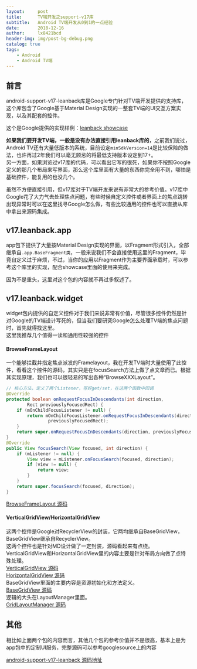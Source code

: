 ```yaml
---
layout:     post
title:      TV端开发之support-v17库
subtitle:   Android TV端开发从0到1的一点经验
date:       2018-12-16
author:     lx8421bcd
header-img: img/post-bg-debug.png
catalog: true
tags:
    - Android
    - Android TV端
---
```


## 前言
android-support-v17-leanback库是Google专门针对TV端开发提供的支持库，这个库包含了Google基于Material Design实现的一整套TV端的UI交互方案实现，以及其配套的控件。  

这个是Google提供的实现样例：[leanback showcase](https://github.com/googlesamples/leanback-showcase)

__如果我们要开发TV端，一般是没有办法直接引用leanback库的__，之前我们说过，Android TV还有大量低版本的系统，目前设定```minSdkVersion=14```是比较保险的做法，也许再过2年我们可以毫无顾忌的将最低支持版本设定到17+。  
另一方面，如果浏览过v17库的代码，可以看出它写的很死，如果你不按照Google定义的那几个布局来写界面，那么这个库里面有大量的东西你完全用不到，哪怕是基础控件，能复用的也没几个。  

虽然不方便直接引用，但v17库对于TV端开发来说有非常大的参考价值。v17库中Google花了大力气去处理焦点问题，有些时候自定义控件或者界面上的焦点跳转出现异常时可以在这里找寻Google怎么做，有些比较通用的控件也可以直接从库中拿出来源码集成。


## v17.leanback.app
app包下提供了大量按Material Design实现的界面，以Fragment形式引入，全部继承自```.app.BaseFragment类```，一般来说我们不会直接使用这里的Fragment，毕竟自定义过于麻烦，不过，当你的应用以Fragment作为主要界面承载时，可以参考这个库里的实现，配合showcase里面的使用来完成。

因为不是重头，这里对这个包的内容就不再过多叙述了。


## v17.leanback.widget
widget包内提供的自定义控件对于我们来说非常有价值，尽管很多控件仍然是针对Google的TV端设计写死的，但当我们要研究Google怎么处理TV端的焦点问题时，首先就得找这里。  
这里我推荐几个值得一读和通用性较强的控件  

#### BrowseFrameLayout
一个能够拦截并指定焦点派发的Framelayout，我在开发TV端时大量使用了此控件，看看这个控件的源码，其实只是在focusSearch方法上做了点文章而已。根据其实现原理，我们也可以很轻易的写出各种“BrowseXXXLayout”。
```java
// 核心方法，定义了两个Listener，写好get/set，在这两个函数中回调
@Override
protected boolean onRequestFocusInDescendants(int direction,
        Rect previouslyFocusedRect) {
    if (mOnChildFocusListener != null) {
        return mOnChildFocusListener.onRequestFocusInDescendants(direction,
                previouslyFocusedRect);
    }
    return super.onRequestFocusInDescendants(direction, previouslyFocusedRect);
}
@Override
public View focusSearch(View focused, int direction) {
    if (mListener != null) {
        View view = mListener.onFocusSearch(focused, direction);
        if (view != null) {
            return view;
        }
    }
    return super.focusSearch(focused, direction);
}
```
[BrowseFrameLayout 源码](https://android.googlesource.com/platform/frameworks/support/+/bd4cbab/v17/leanback/src/android/support/v17/leanback/widget/BrowseFrameLayout.java?)

#### VerticalGridView/HorizontalGridView
这两个控件是Google对RecyclerView的封装，它两均继承自BaseGridView，BaseGridView继承自RecyclerView。  
这两个控件也是针对MD设计做了一定封装，源码看起来有点绕。VerticalGridView和HorizontalGridView里的内容主要是针对布局方向做了点特殊处理。  
[VerticalGridView 源码](https://android.googlesource.com/platform/frameworks/support/+/bd4cbab/v17/leanback/src/android/support/v17/leanback/widget/VerticalGridView.java?)  
[HorizontalGridView 源码](https://android.googlesource.com/platform/frameworks/support/+/bd4cbab/v17/leanback/src/android/support/v17/leanback/widget/HorizontalGridView.java?)  
BaseGridView里面的主要内容是资源初始化和方法定义。  
[BaseGridView 源码](https://android.googlesource.com/platform/frameworks/support/+/bd4cbab/v17/leanback/src/android/support/v17/leanback/widget/BaseGridView.java?)  
逻辑的大头在LayoutManager里面。  
[GridLayoutManager 源码](https://android.googlesource.com/platform/frameworks/support/+/bd4cbab/v17/leanback/src/android/support/v17/leanback/widget/GridLayoutManager.java?)  

## 其他
相比如上面两个包的内容而言，其他几个包的参考价值并不是很高，基本上是为app包中的定制UI服务，完整源码可以参考googlesource上的内容

[android-support-v17-leanback 源码地址](https://android.googlesource.com/platform/frameworks/support/+/bd4cbab/v17/leanback/src/android/support/v17/leanback)